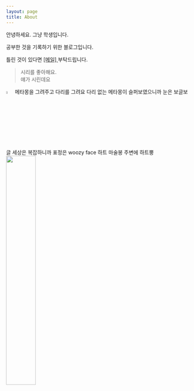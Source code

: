 ```yaml
---
layout: page
title: About
---
```


안녕하세요. 그냥 학생입니다.

공부한 것을 기록하기 위한 블로그입니다.

틀린 것이 있다면 <a href="mailto:info@example.com?subject=subject&cc=cc@example.com">[메일] </a> 부탁드립니다.

> 시리를 좋아해요.  
얘가 시린데요 
<img width="4%" src="https://user-images.githubusercontent.com/53667002/114660326-16b6c580-9d30-11eb-93b3-d813729e803f.gif"/>  
메타몽을 그려주고  
다리를 그려요 다리 없는 메타몽이 슬퍼보였으니까  
눈은 보글보글 세상은 복잡하니까  
표정은 woozy face  
하트 마술봉  
주변에 하트뿡


<img width="40%" src="https://user-images.githubusercontent.com/53667002/114661345-cb051b80-9d31-11eb-9ab7-b283f5a4ee0e.mov"/>

